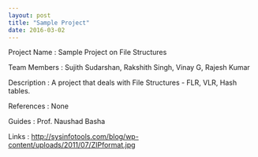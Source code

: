 ```yaml
---
layout: post
title: "Sample Project"
date: 2016-03-02
---
```

Project Name : Sample Project on File Structures

Team Members : Sujith Sudarshan, Rakshith Singh, Vinay G, Rajesh Kumar

Description  : A project that deals with File Structures - FLR, VLR, Hash tables.

References   : None

Guides       : Prof. Naushad Basha

Links        : <http://sysinfotools.com/blog/wp-content/uploads/2011/07/ZIPformat.jpg>
